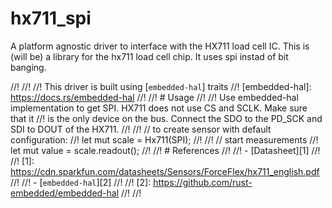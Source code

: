 # hx711_spi
A platform agnostic driver to interface with the HX711 load cell IC.
This is (will be) a library for the hx711 load cell chip. It uses spi instad of bit banging.

//!
//!
//! This driver is built using [`embedded-hal`] traits
//! [embedded-hal]: https://docs.rs/embedded-hal
//!
//! # Usage
//!
//! Use embedded-hal implementation to get SPI. HX711 does not use CS and SCLK. Make sure that it
//! is the only device on the bus. Connect the SDO to the PD_SCK and SDI to DOUT of the HX711.
//!
//! // to create sensor with default configuration:
//! let mut scale = Hx711(SPI);
//!
//! // start measurements
//! let mut value = scale.readout();
//!
//! # References
//!
//! - [Datasheet][1]
//!
//! [1]: https://cdn.sparkfun.com/datasheets/Sensors/ForceFlex/hx711_english.pdf
//!
//! - [`embedded-hal`][2]
//!
//! [2]: https://github.com/rust-embedded/embedded-hal
//!
//!
